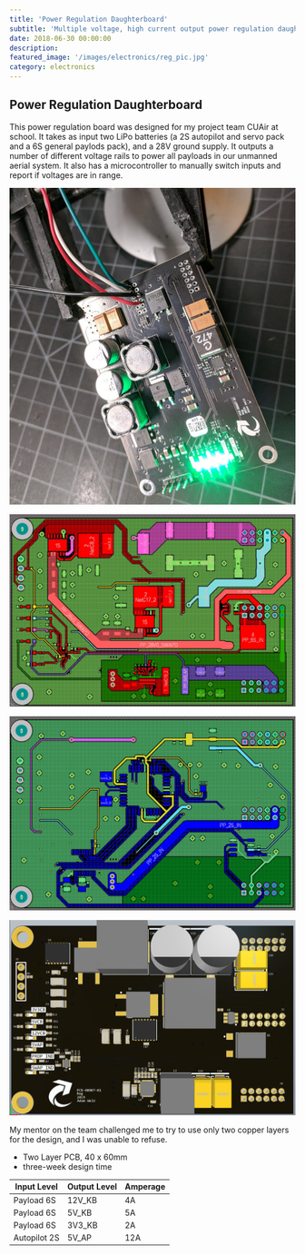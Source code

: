 ```yaml
---
title: 'Power Regulation Daughterboard'
subtitle: 'Multiple voltage, high current output power regulation daughterboard for UAS'
date: 2018-06-30 00:00:00
description:
featured_image: '/images/electronics/reg_pic.jpg'
category: electronics
---
```


## Power Regulation Daughterboard
This power regulation board was designed for my project team CUAir at school. It takes as input two LiPo batteries (a 2S autopilot and servo pack and a 6S general paylods pack), and a 28V ground supply. It outputs a number of different voltage rails to power all payloads in our unmanned aerial system. It also has a microcontroller to manually switch inputs and report if voltages are in range.

![](/images/electronics/reg_pic.jpg)

![](/images/electronics/reg_2d.jpg)

![](/images/electronics/reg_2d_2.jpg)

![](/images/electronics/reg_3d.jpg)

My mentor on the team challenged me to try to use only two copper layers for the design, and I was unable to refuse.

* Two Layer PCB, 40 x 60mm
* three-week design time

| Input Level   | Output Level  | Amperage|
| ------------- | --------------| -----   |
| Payload 6S    | 12V_KB        | 4A      |
| Payload 6S    | 5V_KB         | 5A      |
| Payload 6S    | 3V3_KB        | 2A      |
| Autopilot 2S  | 5V_AP         | 12A     |
